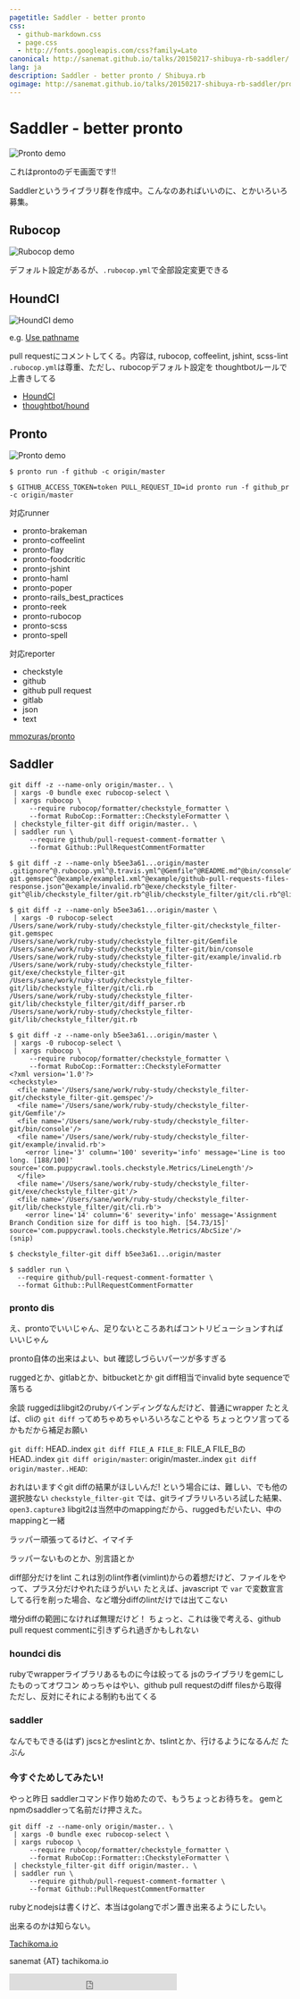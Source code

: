 ```yaml
---
pagetitle: Saddler - better pronto
css:
  - github-markdown.css
  - page.css
  - http://fonts.googleapis.com/css?family=Lato
canonical: http://sanemat.github.io/talks/20150217-shibuya-rb-saddler/
lang: ja
description: Saddler - better pronto / Shibuya.rb
ogimage: http://sanemat.github.io/talks/20150217-shibuya-rb-saddler/pronto.gif
---
```

<script type="text/javascript">
  window.analytics=window.analytics||[],window.analytics.methods=["identify","group","track","page","pageview","alias","ready","on","once","off","trackLink","trackForm","trackClick","trackSubmit"],window.analytics.factory=function(t){return function(){var a=Array.prototype.slice.call(arguments);return a.unshift(t),window.analytics.push(a),window.analytics}};for(var i=0;i<window.analytics.methods.length;i++){var key=window.analytics.methods[i];window.analytics[key]=window.analytics.factory(key)}window.analytics.load=function(t){if(!document.getElementById("analytics-js")){var a=document.createElement("script");a.type="text/javascript",a.id="analytics-js",a.async=!0,a.src=("https:"===document.location.protocol?"https://":"http://")+"cdn.segment.io/analytics.js/v1/"+t+"/analytics.min.js";var n=document.getElementsByTagName("script")[0];n.parentNode.insertBefore(a,n)}},window.analytics.SNIPPET_VERSION="2.0.9",
  window.analytics.load("ig7q6np7c1");
  window.analytics.page();
</script>

# Saddler - better pronto

![Pronto demo](pronto.gif "")

これはprontoのデモ画面です!!

Saddlerというライブラリ群を作成中。こんなのあればいいのに、とかいろいろ募集。

## Rubocop

![Rubocop demo](rubocop.gif "")

デフォルト設定があるが、`.rubocop.yml`で全部設定変更できる

## HoundCI

![HoundCI demo](houndci.gif "")

e.g. [Use pathname](https://github.com/sanemat/gemfile_arranger/pull/17)

pull requestにコメントしてくる。内容は, rubocop, coffeelint, jshint, scss-lint
`.rubocop.yml`は尊重、ただし、rubocopデフォルト設定を thoughtbotルールで上書きしてる

* [HoundCI](https://houndci.com/)
* [thoughtbot/hound](https://github.com/thoughtbot/hound)

## Pronto

![Pronto demo](pronto.gif "")

```
$ pronto run -f github -c origin/master
```

```
$ GITHUB_ACCESS_TOKEN=token PULL_REQUEST_ID=id pronto run -f github_pr -c origin/master
```

対応runner

* pronto-brakeman
* pronto-coffeelint
* pronto-flay
* pronto-foodcritic
* pronto-jshint
* pronto-haml
* pronto-poper
* pronto-rails_best_practices
* pronto-reek
* pronto-rubocop
* pronto-scss
* pronto-spell

対応reporter

* checkstyle
* github
* github pull request
* gitlab
* json
* text

[mmozuras/pronto](https://github.com/mmozuras/pronto)

## Saddler

```
git diff -z --name-only origin/master.. \
 | xargs -0 bundle exec rubocop-select \
 | xargs rubocop \
     --require rubocop/formatter/checkstyle_formatter \
     --format RuboCop::Formatter::CheckstyleFormatter \
 | checkstyle_filter-git diff origin/master.. \
 | saddler run \
     --require github/pull-request-comment-formatter \
     --format Github::PullRequestCommentFormatter
```

```
$ git diff -z --name-only b5ee3a61...origin/master
.gitignore^@.rubocop.yml^@.travis.yml^@Gemfile^@README.md^@bin/console^@bin/setup^@checkstyle_filter-git.gemspec^@example/example1.xml^@example/github-pull-requests-files-response.json^@example/invalid.rb^@exe/checkstyle_filter-git^@lib/checkstyle_filter/git.rb^@lib/checkstyle_filter/git/cli.rb^@lib/checkstyle_filter/git/diff_parser.rb^@

$ git diff -z --name-only b5ee3a61...origin/master \
 | xargs -0 rubocop-select
/Users/sane/work/ruby-study/checkstyle_filter-git/checkstyle_filter-git.gemspec
/Users/sane/work/ruby-study/checkstyle_filter-git/Gemfile
/Users/sane/work/ruby-study/checkstyle_filter-git/bin/console
/Users/sane/work/ruby-study/checkstyle_filter-git/example/invalid.rb
/Users/sane/work/ruby-study/checkstyle_filter-git/exe/checkstyle_filter-git
/Users/sane/work/ruby-study/checkstyle_filter-git/lib/checkstyle_filter/git/cli.rb
/Users/sane/work/ruby-study/checkstyle_filter-git/lib/checkstyle_filter/git/diff_parser.rb
/Users/sane/work/ruby-study/checkstyle_filter-git/lib/checkstyle_filter/git.rb

$ git diff -z --name-only b5ee3a61...origin/master \
 | xargs -0 rubocop-select \
 | xargs rubocop \
     --require rubocop/formatter/checkstyle_formatter \
     --format RuboCop::Formatter::CheckstyleFormatter
<?xml version='1.0'?>
<checkstyle>
  <file name='/Users/sane/work/ruby-study/checkstyle_filter-git/checkstyle_filter-git.gemspec'/>
  <file name='/Users/sane/work/ruby-study/checkstyle_filter-git/Gemfile'/>
  <file name='/Users/sane/work/ruby-study/checkstyle_filter-git/bin/console'/>
  <file name='/Users/sane/work/ruby-study/checkstyle_filter-git/example/invalid.rb'>
    <error line='3' column='100' severity='info' message='Line is too long. [188/100]' source='com.puppycrawl.tools.checkstyle.Metrics/LineLength'/>
  </file>
  <file name='/Users/sane/work/ruby-study/checkstyle_filter-git/exe/checkstyle_filter-git'/>
  <file name='/Users/sane/work/ruby-study/checkstyle_filter-git/lib/checkstyle_filter/git/cli.rb'>
    <error line='14' column='6' severity='info' message='Assignment Branch Condition size for diff is too high. [54.73/15]' source='com.puppycrawl.tools.checkstyle.Metrics/AbcSize'/>
(snip)

$ checkstyle_filter-git diff b5ee3a61...origin/master

$ saddler run \
  --require github/pull-request-comment-formatter \
  --format Github::PullRequestCommentFormatter
```

### pronto dis

え、prontoでいいじゃん、足りないところあればコントリビューションすればいいじゃん

pronto自体の出来はよい、but 確認しづらいパーツが多すぎる

ruggedとか、gitlabとか、bitbucketとか
git diff相当でinvalid byte sequenceで落ちる

余談
ruggedはlibgit2のrubyバインディングなんだけど、普通にwrapper
たとえば、cliの `git diff` ってめちゃめちゃいろいろなことやる
ちょっとウソ言ってるかもだから補足お願い

`git diff`: HEAD..index
`git diff FILE_A FILE_B`: FILE_A FILE_Bの HEAD..index
`git diff origin/master`: origin/master..index
`git diff origin/master..HEAD`:

おれはいますぐgit diffの結果がほしいんだ! という場合には、難しい、でも他の選択肢ない
`checkstyle_filter-git` では、gitライブラリいろいろ試した結果、`open3.capture3`
libgit2は当然中のmappingだから、ruggedもだいたい、中のmappingと一緒

ラッパー頑張ってるけど、イマイチ

ラッパーないものとか、別言語とか

diff部分だけをlint これは別のlint作者(vimlint)からの着想だけど、ファイルをやって、プラス分だけやれたほうがいい
たとえば、javascript で `var` で変数宣言してる行を削った場合、など増分diffのlintだけでは出てこない

増分diffの範囲になければ無理だけど！
ちょっと、これは後で考える、github pull request commentに引きずられ過ぎかもしれない

### houndci dis

rubyでwrapperライブラリあるものに今は絞ってる
jsのライブラリをgemにしたものってオワコン
めっちゃはやい、github pull requestのdiff filesから取得
ただし、反対にそれによる制約も出てくる

### saddler

なんでもできる(はず)
jscsとかeslintとか、tslintとか、行けるようになるんだ たぶん

### 今すぐためしてみたい!

やっと昨日 saddlerコマンド作り始めたので、もうちょっとお待ちを。
gemとnpmのsaddlerって名前だけ押さえた。

```
git diff -z --name-only origin/master.. \
 | xargs -0 bundle exec rubocop-select \
 | xargs rubocop \
     --require rubocop/formatter/checkstyle_formatter \
     --format RuboCop::Formatter::CheckstyleFormatter \
 | checkstyle_filter-git diff origin/master.. \
 | saddler run \
     --require github/pull-request-comment-formatter \
     --format Github::PullRequestCommentFormatter
```

rubyとnodejsは書くけど、本当はgolangでポン置き出来るようにしたい。

出来るのかは知らない。

[Tachikoma.io][tachikoma-io]

sanemat {AT} tachikoma.io

<iframe src="http://expando.github.io/add/?u=http%3A%2F%2Fsanemat.github.io%2Ftalks%2F20150217-shibuya-rb-saddler%2F&t=Saddler%20-%20better%20pronto%20%2F%20Shibuya.rb" frameborder=0 frametransparency=1 scrolling=no height=30 width=300>
</iframe>

[tachikoma-io]:http://tachikoma.io/?utm_source=talk&utm_medium=slide&utm_campaign=20150217-shibuya-rb-saddler
